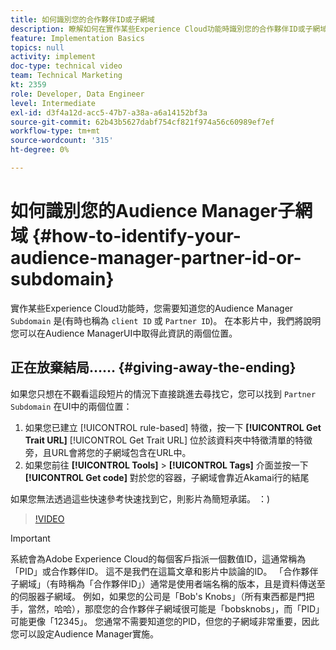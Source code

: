 ```yaml
---
title: 如何識別您的合作夥伴ID或子網域
description: 瞭解如何在實作某些Experience Cloud功能時識別您的合作夥伴ID或子網域，以及可在Audience ManagerUI中取得此ID的約兩個位置。
feature: Implementation Basics
topics: null
activity: implement
doc-type: technical video
team: Technical Marketing
kt: 2359
role: Developer, Data Engineer
level: Intermediate
exl-id: d3f4a12d-acc5-47b7-a38a-a6a14152bf3a
source-git-commit: 62b43b5627dabf754cf821f974a56c60989ef7ef
workflow-type: tm+mt
source-wordcount: '315'
ht-degree: 0%

---
```


# 如何識別您的Audience Manager子網域 {#how-to-identify-your-audience-manager-partner-id-or-subdomain}

實作某些Experience Cloud功能時，您需要知道您的Audience Manager `Subdomain` 是(有時也稱為 `client ID` 或 `Partner ID`)。 在本影片中，我們將說明您可以在Audience ManagerUI中取得此資訊的兩個位置。

## 正在放棄結局…… {#giving-away-the-ending}

如果您只想在不觀看這段短片的情況下直接跳進去尋找它，您可以找到 `Partner Subdomain` 在UI中的兩個位置：

1. 如果您已建立 [!UICONTROL rule-based] 特徵，按一下 **[!UICONTROL Get Trait URL]**
   [!UICONTROL Get Trait URL] 位於該資料夾中特徵清單的特徵旁，且URL會將您的子網域包含在URL中。
1. 如果您前往 **[!UICONTROL Tools]** > **[!UICONTROL Tags]** 介面並按一下 **[!UICONTROL Get code]** 對於您的容器，子網域會靠近Akamai行的結尾

如果您無法透過這些快速參考快速找到它，則影片為簡短承諾。 ：)

>[!VIDEO](https://video.tv.adobe.com/v/25922/?quality=12)

>[!IMPORTANT]
>
>系統會為Adobe Experience Cloud的每個客戶指派一個數值ID，這通常稱為「PID」或合作夥伴ID。 這不是我們在這篇文章和影片中談論的ID。 「合作夥伴子網域」（有時稱為「合作夥伴ID」）通常是使用者端名稱的版本，且是資料傳送至的伺服器子網域。 例如，如果您的公司是「Bob&#39;s Knobs」（所有東西都是門把手，當然，哈哈），那麼您的合作夥伴子網域很可能是「bobsknobs」，而「PID」可能更像「12345」。 您通常不需要知道您的PID，但您的子網域非常重要，因此您可以設定Audience Manager實施。

